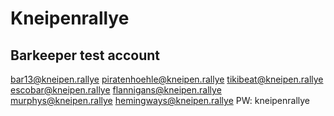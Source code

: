 # Kneipenrallye

## Barkeeper test account
bar13@kneipen.rallye
piratenhoehle@kneipen.rallye
tikibeat@kneipen.rallye
escobar@kneipen.rallye
flannigans@kneipen.rallye
murphys@kneipen.rallye
hemingways@kneipen.rallye
PW: kneipenrallye

